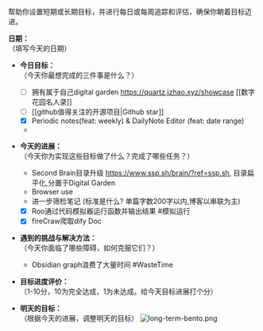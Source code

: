 帮助你设置短期或长期目标，并进行每日或每周追踪和评估，确保你朝着目标迈进。

**日期：**  
（填写今天的日期）
- **今日目标：**  
    （今天你最想完成的三件事是什么？）
    - [ ] 拥有属于自己digital garden https://quartz.jzhao.xyz/showcase [[数字花园名人录]]
    - [ ]  [[github值得关注的开源项目|Github star]]
    - [x] Periodic notes(feat: weekly) & DailyNote Editor (feat: date range)
    - 
- **今天的进展：**  
    （今天你为实现这些目标做了什么？完成了哪些任务？）
     - Second Brain目录升级 https://www.ssp.sh/brain/?ref=ssp.sh, 目录扁平化,分置于Digital Garden
     - Browser use
     - 进一步筛检笔记 (标准是什么? 单篇字数200字以内,博客以串联为主)
     - [x] Roo通过代码模拟器运行函数并输出结果 #模拟运行
     - [x] fireCraw爬取dify Doc
 
- **遇到的挑战与解决方法：**  
    （今天你面临了哪些障碍，如何克服它们？）
    - Obsidian graph浪费了大量时间 #WasteTime
- **目标进度评价：**  
    （1-10分，10为完全达成，1为未达成。给今天目标进展打个分）
    
- **明天的目标：**  
    （根据今天的进展，调整明天的目标）
![long-term-bento.png](https://cdn.jsdelivr.net/gh/duanbiao2000/BlogGallery@main/picture/long-term-bento.png)
